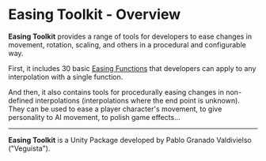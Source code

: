# Easing Toolkit - Overview

**Easing Toolkit** provides a range of tools for developers to ease changes in movement, rotation, scaling, and others in a procedural and configurable way.

First, it includes 30 basic [Easing Functions](https://easings.net/) that developers can apply to any interpolation with a single function.

And then, it also contains tools for procedurally easing changes in non-defined interpolations (interpolations where the end point is unknown).
They can be used to ease a player character's movement, to give personality to AI movement, to polish game effects... 

-------------------------------------

**Easing Toolkit** is a Unity Package developed by Pablo Granado Valdivielso ("Veguista").
